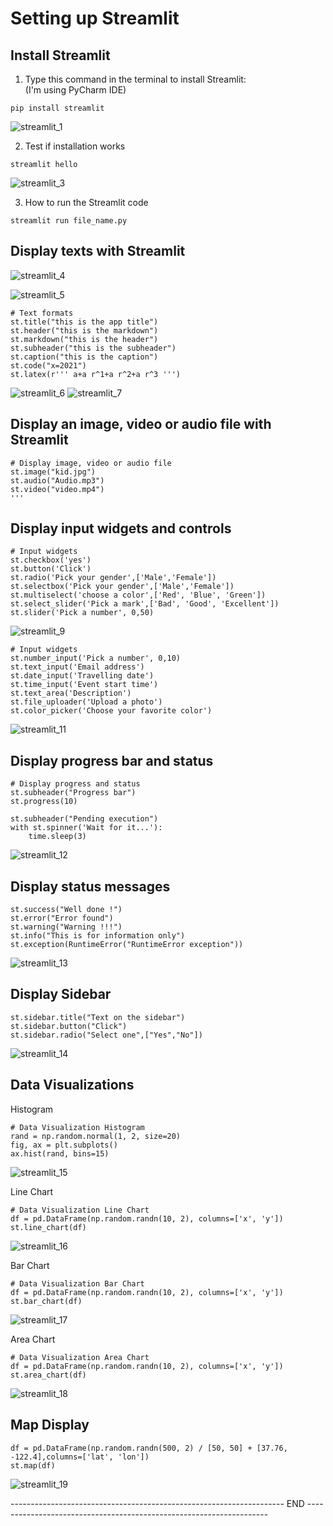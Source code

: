 # Setting up Streamlit

## Install Streamlit
1. Type this command in the terminal to install Streamlit:  
(I'm using PyCharm IDE)
```
pip install streamlit
```
![streamlit_1](https://github.com/addison-bain-je/streamlitdemo/blob/master/controls/streamlit_1.png)

2. Test if installation works
```
streamlit hello
```
![streamlit_3](https://github.com/addison-bain-je/streamlitdemo/blob/master/controls/streamlit_3.png)

3. How to run the Streamlit code
```
streamlit run file_name.py
```

## Display texts with Streamlit
![streamlit_4](https://github.com/addison-bain-je/streamlitdemo/blob/master/controls/streamlit_4.png)

![streamlit_5](https://github.com/addison-bain-je/streamlitdemo/blob/master/controls/streamlit_5.png)

```
# Text formats
st.title("this is the app title")
st.header("this is the markdown")
st.markdown("this is the header")
st.subheader("this is the subheader")
st.caption("this is the caption")
st.code("x=2021")
st.latex(r''' a+a r^1+a r^2+a r^3 ''')
```

![streamlit_6](https://github.com/addison-bain-je/streamlitdemo/blob/master/controls/streamlit_6.png)
![streamlit_7](https://github.com/addison-bain-je/streamlitdemo/blob/master/controls/streamlit_7.png)

## Display an image, video or audio file with Streamlit
```
# Display image, video or audio file
st.image("kid.jpg")
st.audio("Audio.mp3")
st.video("video.mp4")
'''
```

## Display input widgets and controls
```
# Input widgets
st.checkbox('yes')
st.button('Click')
st.radio('Pick your gender',['Male','Female'])
st.selectbox('Pick your gender',['Male','Female'])
st.multiselect('choose a color',['Red', 'Blue', 'Green'])
st.select_slider('Pick a mark',['Bad', 'Good', 'Excellent'])
st.slider('Pick a number', 0,50)
```
![streamlit_9](https://github.com/addison-bain-je/streamlitdemo/blob/master/controls/streamlit_9.png)

```
# Input widgets
st.number_input('Pick a number', 0,10)
st.text_input('Email address')
st.date_input('Travelling date')
st.time_input('Event start time')
st.text_area('Description')
st.file_uploader('Upload a photo')
st.color_picker('Choose your favorite color')
```
![streamlit_11](https://github.com/addison-bain-je/streamlitdemo/blob/master/controls/streamlit_11.png)



## Display progress bar and status
```
# Display progress and status
st.subheader("Progress bar")
st.progress(10)

st.subheader("Pending execution")
with st.spinner('Wait for it...'):
    time.sleep(3)
```
![streamlit_12](https://github.com/addison-bain-je/streamlitdemo/blob/master/controls/streamlit_12.png)


## Display status messages
```
st.success("Well done !")
st.error("Error found")
st.warning("Warning !!!")
st.info("This is for information only")
st.exception(RuntimeError("RuntimeError exception"))
```
![streamlit_13](https://github.com/addison-bain-je/streamlitdemo/blob/master/controls/streamlit_13.png)


## Display Sidebar
```
st.sidebar.title("Text on the sidebar")
st.sidebar.button("Click")
st.sidebar.radio("Select one",["Yes","No"])
```
![streamlit_14](https://github.com/addison-bain-je/streamlitdemo/blob/master/controls/streamlit_14.png)


## Data Visualizations  

Histogram
```
# Data Visualization Histogram
rand = np.random.normal(1, 2, size=20)
fig, ax = plt.subplots()
ax.hist(rand, bins=15)
```
![streamlit_15](https://github.com/addison-bain-je/streamlitdemo/blob/master/controls/streamlit_15.png)


Line Chart
```
# Data Visualization Line Chart
df = pd.DataFrame(np.random.randn(10, 2), columns=['x', 'y'])
st.line_chart(df)
```
![streamlit_16](https://github.com/addison-bain-je/streamlitdemo/blob/master/controls/streamlit_16.png)


Bar Chart
```
# Data Visualization Bar Chart
df = pd.DataFrame(np.random.randn(10, 2), columns=['x', 'y'])
st.bar_chart(df)
```
![streamlit_17](https://github.com/addison-bain-je/streamlitdemo/blob/master/controls/streamlit_17.png)


Area Chart
```
# Data Visualization Area Chart
df = pd.DataFrame(np.random.randn(10, 2), columns=['x', 'y'])
st.area_chart(df)
```
![streamlit_18](https://github.com/addison-bain-je/streamlitdemo/blob/master/controls/streamlit_18.png)


## Map Display
```
df = pd.DataFrame(np.random.randn(500, 2) / [50, 50] + [37.76, -122.4],columns=['lat', 'lon'])
st.map(df)
```
![streamlit_19](https://github.com/addison-bain-je/streamlitdemo/blob/master/controls/streamlit_19.png)



--------------------------------------------------------------------   END  --------------------------------------------------------------------  

